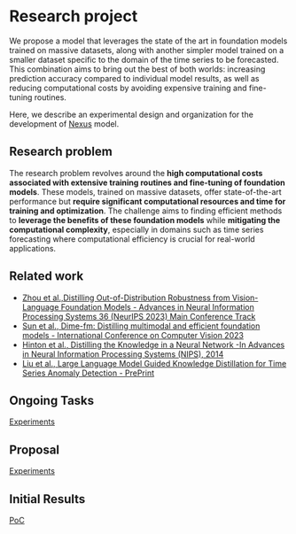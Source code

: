 # Research project
We propose a model that leverages the state of the art in foundation models trained on massive datasets, along with another simpler model trained on a smaller dataset specific to the domain of the time series to be forecasted. This combination aims to bring out the best of both worlds: increasing prediction accuracy compared to individual model results, as well as reducing computational costs by avoiding expensive training and fine-tuning routines.

Here, we describe an experimental design and organization for the development of [Nexus](https://github.com/fialhocoelho/Nexus/) model.

## Research problem

The research problem revolves around the **high computational costs associated with extensive training routines and fine-tuning of foundation models**. These models, trained on massive datasets, offer state-of-the-art performance but **require significant computational resources and time for training and optimization**. The challenge aims to finding efficient methods to **leverage the benefits of these foundation models** while **mitigating the computational complexity**, especially in domains such as time series forecasting where computational efficiency is crucial for real-world applications.

## Related work

* [Zhou et al.,Distilling Out-of-Distribution Robustness from Vision-Language Foundation Models - Advances in Neural Information Processing Systems 36 (NeurIPS 2023) Main Conference Track](https://proceedings.neurips.cc/paper_files/paper/2023/hash/67f30132d98e758f7b4e28c36091d86e-Abstract-Conference.html)
* [Sun et al., Dime-fm: Distilling multimodal and efficient foundation models - International Conference on Computer Vision 2023](https://openaccess.thecvf.com/content/ICCV2023/papers/Sun_DIME-FM__DIstilling_Multimodal_and_Efficient_Foundation_Models_ICCV_2023_paper.pdf)
* [Hinton et al., Distilling the Knowledge in a Neural Network -In Advances in Neural Information Processing Systems (NIPS), 2014](https://arxiv.org/pdf/1503.02531)
* [Liu et al., Large Language Model Guided Knowledge Distillation for Time Series Anomaly Detection - PrePrint](https://arxiv.org/abs/2401.15123)

## Ongoing Tasks
[Experiments](https://github.com/fialhocoelho/nexus/experiments.md)

## Proposal
[Experiments](https://github.com/fialhocoelho/nexus/experiments.md)

## Initial Results
[PoC](https://github.com/fialhocoelho/nexus/poc.md)